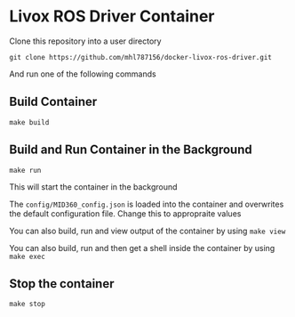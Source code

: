 # Livox ROS Driver Container

Clone this repository into a user directory 

```
git clone https://github.com/mhl787156/docker-livox-ros-driver.git
```

And run one of the following commands

## Build Container

```
make build
```

## Build and Run Container in the Background 

```
make run
```

This will start the container in the background

The `config/MID360_config.json` is loaded into the container and overwrites the default configuration file. Change this to appropraite values

You can also build, run and view output of the container by using `make view`

You can also build, run and then get a shell inside the container by using `make exec`

## Stop the container

```
make stop
```
